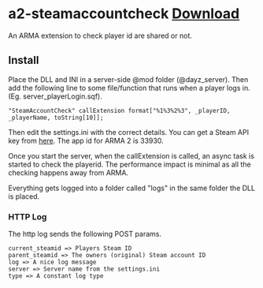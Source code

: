 # a2-steamaccountcheck [Download](https://github.com/maca134/a2-steamaccountcheck/releases)
An ARMA extension to check player id are shared or not.

## Install
Place the DLL and INI in a server-side @mod folder (@dayz_server). Then add the following line to some file/function that runs when a player logs in. (Eg. server_playerLogin.sqf).
```sqf
"SteamAccountCheck" callExtension format["%1%3%2%3", _playerID, _playerName, toString[10]];
```

Then edit the settings.ini with the correct details. You can get a Steam API key from [here](https://steamcommunity.com/dev/apikey). The app id for ARMA 2 is 33930.

Once you start the server, when the callExtension is called, an async task is started to check the playerid. The performance impact is minimal as all the checking happens away from ARMA.

Everything gets logged into a folder called "logs" in the same folder the DLL is placed.

### HTTP Log

The http log sends the following POST params.
```
current_steamid => Players Steam ID
parent_steamid => The owners (original) Steam account ID
log => A nice log message
server => Server name from the settings.ini
type => A constant log type
```